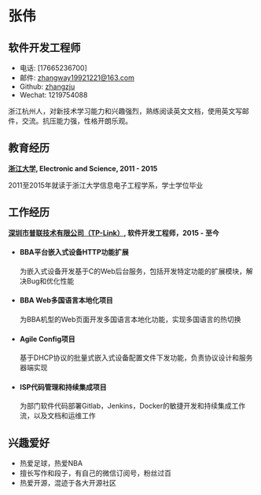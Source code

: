 # 张伟

## 软件开发工程师

- 电话: [17665236700]
- 邮件: <zhangway19921221@163.com>
- Github: [zhangzju](http://github.com/zhangzju)
- Wechat: 1219754088

浙江杭州人，对新技术学习能力和兴趣强烈，熟练阅读英文文档，使用英文写邮件，交流。抗压能力强，性格开朗乐观。

## 教育经历

**[浙江大学](http://zju.edu.cn), Electronic and Science, 2011 - 2015**

2011至2015年就读于浙江大学信息电子工程学系，学士学位毕业

## 工作经历

**[深圳市普联技术有限公司（TP-Link）](http://tp-link.com), 软件开发工程师，2015 - 至今**

- #### BBA平台嵌入式设备HTTP功能扩展
  为嵌入式设备开发基于C的Web后台服务，包括开发特定功能的扩展模块，解决Bug和优化性能

- #### BBA Web多国语言本地化项目
  为BBA机型的Web页面开发多国语言本地化功能，实现多国语言的热切换

- #### Agile Config项目
  基于DHCP协议的批量式嵌入式设备配置文件下发功能，负责协议设计和服务器端实现

- #### ISP代码管理和持续集成项目
  为部门软件代码部署Gitlab，Jenkins，Docker的敏捷开发和持续集成工作流，以及文档和运维工作



## 兴趣爱好

- 热爱足球，热爱NBA
- 擅长写作和段子，有自己的微信订阅号，粉丝过百
- 热爱开源，混迹于各大开源社区
